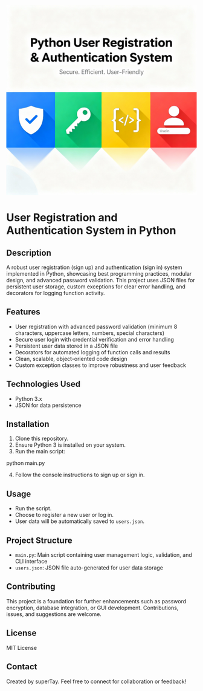 ![Project Banner](python_auth_project_banner.png)

# User Registration and Authentication System in Python

## Description

A robust user registration (sign up) and authentication (sign in) system implemented in Python, showcasing best programming practices, modular design, and advanced password validation. This project uses JSON files for persistent user storage, custom exceptions for clear error handling, and decorators for logging function activity.

## Features

- User registration with advanced password validation (minimum 8 characters, uppercase letters, numbers, special characters)
- Secure user login with credential verification and error handling
- Persistent user data stored in a JSON file
- Decorators for automated logging of function calls and results
- Clean, scalable, object-oriented code design
- Custom exception classes to improve robustness and user feedback

## Technologies Used

- Python 3.x
- JSON for data persistence

## Installation

1. Clone this repository.
2. Ensure Python 3 is installed on your system.
3. Run the main script:

python main.py

4. Follow the console instructions to sign up or sign in.

## Usage

- Run the script.
- Choose to register a new user or log in.
- User data will be automatically saved to `users.json`.

## Project Structure

- `main.py`: Main script containing user management logic, validation, and CLI interface
- `users.json`: JSON file auto-generated for user data storage

## Contributing

This project is a foundation for further enhancements such as password encryption, database integration, or GUI development. Contributions, issues, and suggestions are welcome.

## License

MIT License

## Contact

Created by superTay. Feel free to connect for collaboration or feedback!
